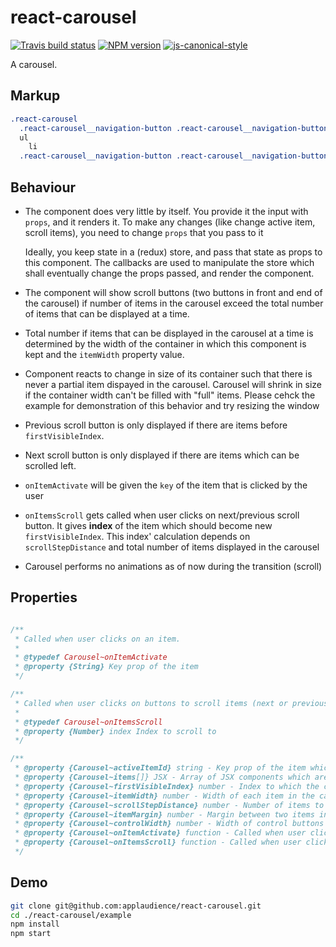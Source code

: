 # react-carousel

[![Travis build status](http://img.shields.io/travis/gajus/react-carousel/master.svg?style=flat-square)](https://travis-ci.org/gajus/react-carousel)
[![NPM version](http://img.shields.io/npm/v/react-carousel.svg?style=flat-square)](https://www.npmjs.com/package/react-carousel)
[![js-canonical-style](https://img.shields.io/badge/code%20style-canonical-brightgreen.svg?style=flat-square)](https://github.com/gajus/canonical)

A carousel.

## Markup

```css
.react-carousel
  .react-carousel__navigation-button .react-carousel__navigation-button--previous
  ul
    li
  .react-carousel__navigation-button .react-carousel__navigation-button--next

```


## Behaviour

  * The component does very little by itself. You provide it the input with `props`, and it renders it. To make any changes (like change active item, scroll items), you need to change `props` that you pass to it

    Ideally, you keep state in a (redux) store, and pass that state as props to this component. The callbacks are used to manipulate the store which shall eventually change the props passed, and render the component.

  * The component will show scroll buttons (two buttons in front and end of the carousel) if number of items in the carousel exceed the total number of items that can be displayed at a time.
  * Total number if items that can be displayed in the carousel at a time is determined by the width of the container in which this component is kept and the `itemWidth` property value.
  * Component reacts to change in size of its container such that there is never a partial item dispayed in the carousel. Carousel will shrink in size if the container width can't be filled with  "full" items. Please cehck the example for demonstration of this behavior and try resizing the window
  * Previous scroll button is only displayed if there are items before `firstVisibleIndex`.
  * Next scroll button is only displayed if there are items which can be scrolled left.
  * `onItemActivate` will be given the `key` of the item that is clicked by the user
  * `onItemsScroll` gets called when user clicks on next/previous scroll button. It gives **index** of the item which should become new `firstVisibleIndex`. This index' calculation depends on `scrollStepDistance` and total number of items displayed in the carousel
  * Carousel performs no animations as of now during the transition (scroll)

## Properties

```js

/**
 * Called when user clicks on an item.
 *
 * @typedef Carousel~onItemActivate
 * @property {String} Key prop of the item
 */

/**
 * Called when user clicks on buttons to scroll items (next or previous)
 *
 * @typedef Carousel~onItemsScroll
 * @property {Number} index Index to scroll to
 */

/**
 * @property {Carousel~activeItemId} string - Key prop of the item which is to be marked as active
 * @property {Carousel~items[]} JSX - Array of JSX components which are to be set as content of carousel items
 * @property {Carousel~firstVisibleIndex} number - Index to which the crousel is scrolled to. i.e the first index which is visible
 * @property {Carousel~itemWidth} number - Width of each item in the carousel
 * @property {Carousel~scrollStepDistance} number - Number of items to scroll at one time
 * @property {Carousel~itemMargin} number - Margin between two items in the carousel
 * @property {Carousel~controlWidth} number - Width of control buttons
 * @property {Carousel~onItemActivate} function - Called when user clicks on an item
 * @property {Carousel~onItemsScroll} function - Called when user clicks on control buttons
 */
```

## Demo

```bash
git clone git@github.com:applaudience/react-carousel.git
cd ./react-carousel/example
npm install
npm start

```
